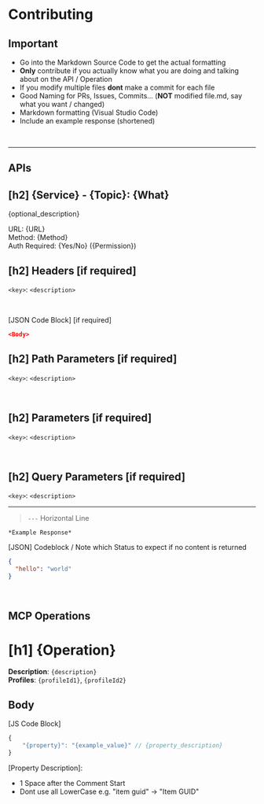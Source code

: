 # Contributing

## Important

- Go into the Markdown Source Code to get the actual formatting
- **Only** contribute if you actually know what you are doing and talking about on the API / Operation
- If you modify multiple files **dont** make a commit for each file
- Good Naming for PRs, Issues, Commits... (**NOT** modified file.md, say what you want / changed)
- Markdown formatting (Visual Studio Code)
- Include an example response (shortened)

<br/>

---

## APIs

## [h2] {Service} - {Topic}: {What}

{optional_description}

URL: {URL} <br/>
Method: {Method} <br/>
Auth Required: {Yes/No} ({Permission})

## [h2] Headers [if required]

`<key>`: `<description>`

<br/>

[JSON Code Block]
[if required]

```json
<Body>
```

## [h2] Path Parameters [if required]

`<key>`: `<description>`

<br/>

## [h2] Parameters [if required]

`<key>`: `<description>`

<br/>

## [h2] Query Parameters [if required]

`<key>`: `<description>`

---

> `---` Horizontal Line

`*Example Response*`

[JSON] Codeblock / Note which Status to expect if no content is returned

```json
{
  "hello": "world"
}
```

<br/>

## MCP Operations

# [h1] {Operation}

**Description**: `{description}` <br/>
**Profiles**: `{profileId1}`, `{profileId2}`

## Body

[JS Code Block]

```js
{
    "{property}": "{example_value}" // {property_description}
}
```

[Property Description]:

- 1 Space after the Comment Start
- Dont use all LowerCase e.g. "item guid" -> "Item GUID"
